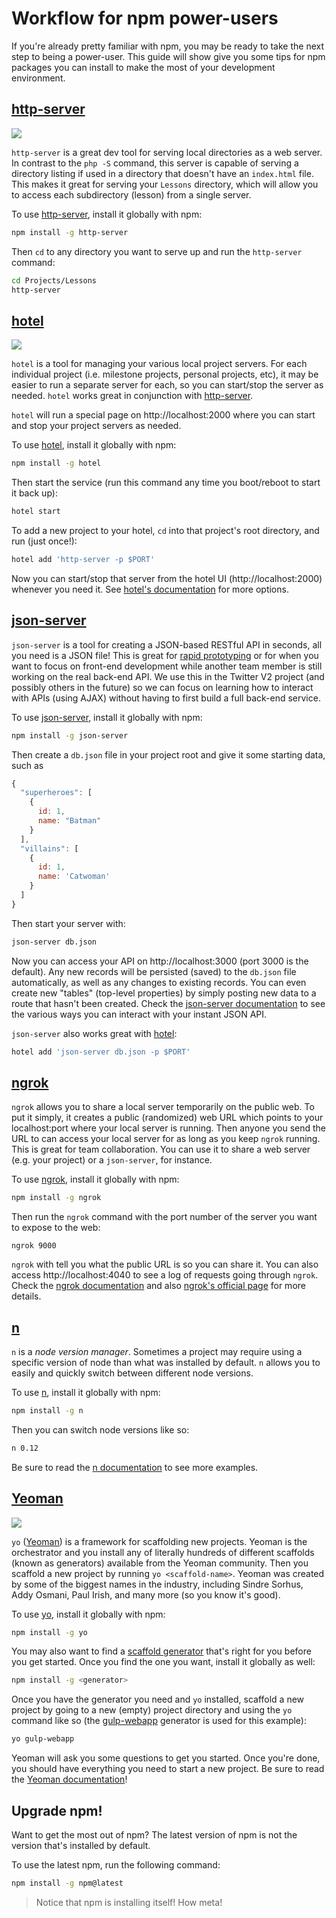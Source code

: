 # Workflow for npm power-users

If you're already pretty familiar with npm, you may be ready to take the next step to being a power-user. This guide will show give you some tips for npm packages you can install to make the most of your development environment.

## [http-server][http-server]

![](https://github.com/nodeapps/http-server/raw/master/screenshots/public.png)

`http-server` is a great dev tool for serving local directories as a web server. In contrast to the `php -S` command, this server is capable of serving a directory listing if used in a directory that doesn't have an `index.html` file. This makes it great for serving your `Lessons` directory, which will allow you to access each subdirectory (lesson) from a single server.

To use [http-server][http-server], install it globally with npm:

```sh
npm install -g http-server
```

Then `cd` to any directory you want to serve up and run the `http-server` command:

```sh
cd Projects/Lessons
http-server
```

## [hotel][hotel]

![](https://rawgit.com/typicode/hotel/master/screen.gif)

`hotel` is a tool for managing your various local project servers. For each individual project (i.e. milestone projects, personal projects, etc), it may be easier to run a separate server for each, so you can start/stop the server as needed. `hotel` works great in conjunction with [http-server][http-server].

`hotel` will run a special page on http://localhost:2000 where you can start and stop your project servers as needed.

To use [hotel][hotel], install it globally with npm:

```sh
npm install -g hotel
```

Then start the service (run this command any time you boot/reboot to start it back up):

```sh
hotel start
```

To add a new project to your hotel, `cd` into that project's root directory, and run (just once!):

```sh
hotel add 'http-server -p $PORT'
```

Now you can start/stop that server from the hotel UI (http://localhost:2000) whenever you need it. See [hotel's documentation][hotel] for more options.

## [json-server][json-server]

`json-server` is a tool for creating a JSON-based RESTful API in seconds, all you need is a JSON file! This is great for [rapid prototyping](http://www.smashingmagazine.com/2010/06/16/design-better-faster-with-rapid-prototyping/) or for when you want to focus on front-end development while another team member is still working on the real back-end API. We use this in the Twitter V2 project (and possibly others in the future) so we can focus on learning how to interact with APIs (using AJAX) without having to first build a full back-end service.

To use [json-server][json-server], install it globally with npm:

```sh
npm install -g json-server
```

Then create a `db.json` file in your project root and give it some starting data, such as

```js
{
  "superheroes": [
    {
      id: 1,
      name: "Batman"
    }
  ],
  "villains": [
    {
      id: 1,
      name: 'Catwoman'
    }
  ]
}
```

Then start your server with:

```sh
json-server db.json
```

Now you can access your API on http://localhost:3000 (port 3000 is the default). Any new records will be persisted (saved) to the `db.json` file automatically, as well as any changes to existing records. You can even create new "tables" (top-level properties) by simply posting new data to a route that hasn't been created. Check the [json-server documentation][json-server] to see the various ways you can interact with your instant JSON API.

`json-server` also works great with [hotel][hotel]:

```sh
hotel add 'json-server db.json -p $PORT'
```

## [ngrok][ngrok]

`ngrok` allows you to share a local server temporarily on the public web. To put it simply, it creates a public (randomized) web URL which points to your localhost:port where your local server is running. Then anyone you send the URL to can access your local server for as long as you keep `ngrok` running. This is great for team collaboration. You can use it to share a web server (e.g. your project) or a `json-server`, for instance.

To use [ngrok][ngrok], install it globally with npm:

```sh
npm install -g ngrok
```

Then run the `ngrok` command with the port number of the server you want to expose to the web:

```
ngrok 9000
```

`ngrok` with tell you what the public URL is so you can share it. You can also access http://localhost:4040 to see a log of requests going through `ngrok`. Check the [ngrok documentation][ngrok] and also [ngrok's official page](https://ngrok.com/) for more details.

## [n][n]

`n` is a *node version manager*. Sometimes a project may require using a specific version of node than what was installed by default. `n` allows you to easily and quickly switch between different node versions.

To use [n][n], install it globally with npm:

```sh
npm install -g n
```

Then you can switch node versions like so:

```sh
n 0.12
```

Be sure to read the [n documentation][n] to see more examples.

## [Yeoman][yo]

![](http://yeoman.io/assets/img/yeoman-02.eed5.png)

`yo` ([Yeoman][yeoman]) is a framework for scaffolding new projects. Yeoman is the orchestrator and you install any of literally hundreds of different scaffolds (known as generators) available from the Yeoman community. Then you scaffold a new project by running `yo <scaffold-name>`. Yeoman was created by some of the biggest names in the industry, including Sindre Sorhus, Addy Osmani, Paul Irish, and many more (so you know it's good).

To use [yo][yo], install it globally with npm:

```sh
npm install -g yo
```

You may also want to find a [scaffold generator](http://yeoman.io/generators/) that's right for you before you get started. Once you find the one you want, install it globally as well:

```sh
npm install -g <generator>
```

Once you have the generator you need and `yo` installed, scaffold a new project by going to a new (empty) project directory and using the `yo` command like so (the [gulp-webapp](https://github.com/yeoman/generator-gulp-webapp) generator is used for this example):

```sh
yo gulp-webapp
```

Yeoman will ask you some questions to get you started. Once you're done, you should have everything you need to start a new project. Be sure to read the [Yeoman documentation][yeoman]!

## Upgrade npm!

Want to get the most out of npm? The latest version of npm is not the version that's installed by default.

To use the latest npm, run the following command:

```sh
npm install -g npm@latest
```

> Notice that npm is installing itself! How meta!


[http-server]: https://www.npmjs.com/package/http-server
[hotel]: https://www.npmjs.com/package/hotel
[json-server]: https://www.npmjs.com/package/json-server
[ngrok]: https://www.npmjs.com/package/ngrok
[n]: https://www.npmjs.com/package/n
[yo]: https://www.npmjs.com/package/yo
[yeoman]: http://yeoman.io/
